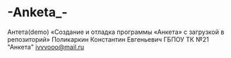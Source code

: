# -Anketa_-
Антета(demo)
«Создание и отладка программы «Анкета» с загрузкой в репозиторий»
Поликаркин Константин Евгеньевич
ГБПОУ ТК №21
"Анкета"
ivvvooo@mail.ru
